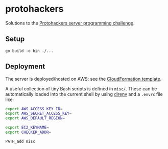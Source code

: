 # protohackers

Solutions to the [Protohackers server programming challenge](https://protohackers.com/).

## Setup

`go build -o bin ./...`

## Deployment

The server is deployed/hosted on AWS: see the [CloudFormation template](misc/cfn.yaml).

A useful collection of tiny Bash scripts is defined in `misc/`.
These can be automatically loaded into the current shell by using
[direnv](https://github.com/direnv/direnv) and a `.envrc` file like:

```bash
export AWS_ACCESS_KEY_ID=
export AWS_SECRET_ACCESS_KEY=
export AWS_DEFAULT_REGION=

export EC2_KEYNAME=
export CHECKER_ADDR=

PATH_add misc
```
